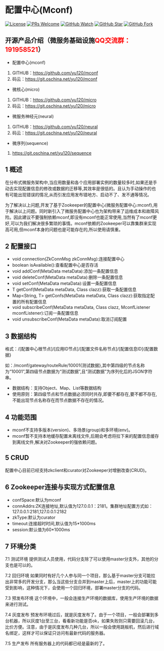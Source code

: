 # 配置中心(Mconf)

[![License](https://img.shields.io/badge/license-MIT-blue.svg)](LICENSE)
[![PRs Welcome](https://img.shields.io/badge/PRs-welcome-brightgreen.svg)](https://github.com/yu120/mconf/pulls)
[![GitHub Watch](https://img.shields.io/github/forks/yu120/mconf.svg?style=social&label=Watch)](https://github.com/yu120/mconf)
[![GitHub Star](https://img.shields.io/github/stars/yu120/mconf.svg?style=social&label=Star)](https://github.com/yu120/mconf)
[![GitHub Fork](https://img.shields.io/github/forks/yu120/mconf.svg?style=social&label=Fork)](https://github.com/yu120/mconf)

## 开源产品介绍（微服务基础设施<font color="red">QQ交流群：191958521</font>）
+ 配置中心(mconf)

1. GITHUB：https://github.com/yu120/mconf
2. 码云：https://git.oschina.net/yu120/mconf

+ 微核心(micro)

1. GITHUB：https://github.com/yu120/micro
2. 码云：https://git.oschina.net/yu120/micro

+ 微服务神经元(neural)

1. GITHUB：https://github.com/yu120/neural
2. 码云：https://git.oschina.net/yu120/neural

+ 微序列(sequence)

1. https://git.oschina.net/yu120/sequence


## 1 概述
在分布式微服务架构中,当应用数量和各个应用部署实例的数量较多时,如果还是手动去实现配置信息的修改或数据的迁移等,其效率是很低的。且认为手动操作的也有可能出现错误的情况,从而引发应用发布错地方、启动不了、发不通等情况。

为了解决以上问题,开发了基于Zookeeper的配置中心(微服务配置中心:mconf),用于解决以上问题。同时新引入了微服务配置中心也为架构带来了运维成本和故障风险。因此建议不要强制依赖mconf,即没有mconf也能正常使用,当然有了mconf更好,可以为我们解决很多繁琐的事情。mconf依赖的Zookeeper可以靠集群来实现高可用,但mconf本身的问题也是可能存在的,所以使用请慎重。

## 2 配置接口
+ void connection(ZkConnMsg zkConnMsg):连接配置中心
+ boolean isAvailable():查看配置中心是否存活
+ <T> void addConf(MetaData<T> metaData):添加一条配置信息
+ <T> void deleteConf(MetaData<T> metaData):删除一条配置信息
+ <T> void setConf(MetaData<T> metaData):设置一条配置信息
+ <T> T getConf(MetaData<T> metaData, Class<T> clazz):获取一条配置信息
+ <T> Map<String, T> getConfs(MetaData<T> metaData, Class<T> clazz):获取指定配置的所有配置信息
+ <T> void subscribeConf(MetaData<T> metaData, Class<T> clazz, MconfListener<T> mconfListener):订阅一条配置信息
+ <T> void unsubscribeConf(MetaData<T> metaData):取消订阅配置

## 3 数据结构
格式：/[配置中心根节点]/[应用ID节点]/[配置文件名称节点]/[配置信息ID]{配置数据}

如：/mconf/gateway/routeRule/10001{测试数据},其中第四级的节点名称为“10001”,第四级节点数据为“测试数据”,且“测试数据”为序列化后的JSON字符串。

+ 数据结构：支持Object、Map、List等数据结构
+ 使用原则：第四级节点和节点数据必须同时共存,即要不都存在,要不都不存在,不能出现节点名称存在而节点数据不存在的情况。

## 4 功能范围
+ mconf不支持多版本(version)、多场景(group)和多环境(env)。
+ mconf暂不支持本地缓存配置未离线文件,后期会考虑将拉下来的配置信息缓存到离线文件,解决对Zookeeper的强依赖问题。

## 5 CRUD
配置中心目前已经支持zkclient和curator对Zookeeper对增删改查(CRUD)。

## 6 Zookeeper连接与实现方式配置信息
+ confSpace:默认为mconf
+ connAddrs:ZK连接地址,默认值为127.0.0.1：2181。集群地址配置方式如：127.0.0.1:2181,127.0.0.1:2182
+ zkType:默认为curator
+ timeout:连接超时时间,默认值为15*1000ms
+ session:默认值为60*1000ms

## 7 环境分类
7.1 测试环境
    提供测试人员使用，代码分支除了可以使用master分支外，其他的分支也是可以的。

7.2 回归环境
    如果同时有好几个人参与同一个项目，那么基于master分支可能拉出非常多的开发分支，那么当这些分支合并到master上后，master上的功能可能受到影响，这种情况下，会使用一个回归环境，部署master分支的代码。

7.3 预发布环境
    这个环境中，一般会连接生产环境的数据库，使用生产环境的数据来进行测试。

7.4 灰度发布
    预发布环境过后，就是灰度发布了。由于一个项目，一般会部署到多台机器，所以灰度1台至三台，看看新功能是否ok，如果失败则只需要回滚几台，比价方便。注意，由于是灰度发布几种几台，所以一般会使用跳板机，然后进行域名绑定，这样才可以保证只访问有最新代码的服务器。

7.5 生产发布
    所有服务器上的代码都已经是最新的了。


